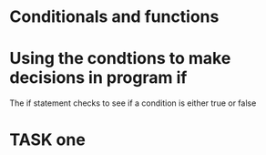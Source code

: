 Conditionals and functions
==========================
Using the condtions to make decisions in program
if
==
The if statement checks to see if a condition is either true or false

TASK one
=======
